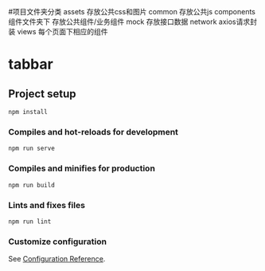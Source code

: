 #项目文件夹分类
assets 存放公共css和图片
common 存放公共js
components 组件文件夹下 存放公共组件/业务组件
mock 存放接口数据
network  axios请求封装
views 每个页面下相应的组件
# tabbar

## Project setup
```
npm install
```

### Compiles and hot-reloads for development
```
npm run serve
```

### Compiles and minifies for production
```
npm run build
```

### Lints and fixes files
```
npm run lint
```

### Customize configuration
See [Configuration Reference](https://cli.vuejs.org/config/).


